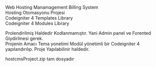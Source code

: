 Web Hosting Manamagement Billing System  <br>
Hosting Otomasyonu Projesi  <br>
Codeigniter 4 Templates Library  <br>
Codeigniter 4 Modules Library  <br>

<p>Prolendirilmiş Haldedir Kodlanmamıştır. Yani Admin panel ve Forented Giydirlmesi gerek. <br> Projenin Amacı Tema yonetimi Modül yönetimli bir Codeigniter 4 yapılandırılıp. Proje Yapılabilinir haldedir.</p>
hostcmsProject.zip
tam dosyadır

